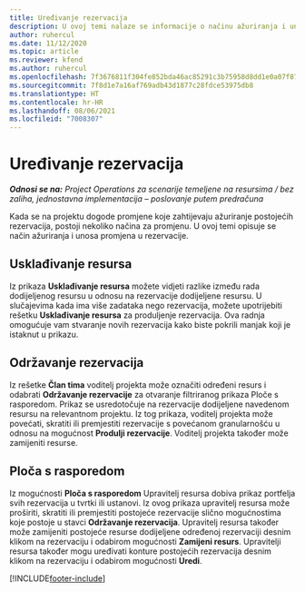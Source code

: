 ```yaml
---
title: Uređivanje rezervacija
description: U ovoj temi nalaze se informacije o načinu ažuriranja i unosa promjena u rezervacije.
author: ruhercul
ms.date: 11/12/2020
ms.topic: article
ms.reviewer: kfend
ms.author: ruhercul
ms.openlocfilehash: 7f3676811f304fe852bda46ac85291c3b75958d8dd1e0a07f87c58ef5efe8738
ms.sourcegitcommit: 7f8d1e7a16af769adb43d1877c28fdce53975db8
ms.translationtype: HT
ms.contentlocale: hr-HR
ms.lasthandoff: 08/06/2021
ms.locfileid: "7008307"
---
```

# <a name="edit-bookings"></a>Uređivanje rezervacija

_**Odnosi se na:** Project Operations za scenarije temeljene na resursima / bez zaliha, jednostavna implementacija – poslovanje putem predračuna_


Kada se na projektu dogode promjene koje zahtijevaju ažuriranje postojećih rezervacija, postoji nekoliko načina za promjenu. U ovoj temi opisuje se način ažuriranja i unosa promjena u rezervacije.

## <a name="resource-reconciliation"></a>Usklađivanje resursa

Iz prikaza **Usklađivanje resursa** možete vidjeti razlike između rada dodijeljenog resursu u odnosu na rezervacije dodijeljene resursu. U slučajevima kada ima više zadataka nego rezervacija, možete upotrijebiti rešetku **Usklađivanje resursa** za produljenje rezervacija. Ova radnja omogućuje vam stvaranje novih rezervacija kako biste pokrili manjak koji je istaknut u prikazu.

## <a name="maintain-bookings"></a>Održavanje rezervacija

Iz rešetke **Član tima** voditelj projekta može označiti određeni resurs i odabrati **Održavanje rezervacije** za otvaranje filtriranog prikaza Ploče s rasporedom. Prikaz se usredotočuje na rezervacije dodijeljene navedenom resursu na relevantnom projektu. Iz tog prikaza, voditelj projekta može povećati, skratiti ili premjestiti rezervacije s povećanom granularnošću u odnosu na mogućnost **Produlji rezervacije**. Voditelj projekta također može zamijeniti resurse.

## <a name="schedule-board"></a>Ploča s rasporedom

Iz mogućnosti **Ploča s rasporedom** Upravitelj resursa dobiva prikaz portfelja svih rezervacija u tvrtki ili ustanovi. Iz ovog prikaza upravitelj resursa može proširiti, skratiti ili premjestiti postojeće rezervacije slično mogućnostima koje postoje u stavci **Održavanje rezervacija**. Upravitelj resursa također može zamijeniti postojeće resurse dodijeljene određenoj rezervaciji desnim klikom na rezervaciju i odabirom mogućnosti **Zamijeni resurs**. Upravitelji resursa također mogu uređivati konture postojećih rezervacija desnim klikom na rezervaciju i odabirom mogućnosti **Uredi**.


[!INCLUDE[footer-include](../includes/footer-banner.md)]
